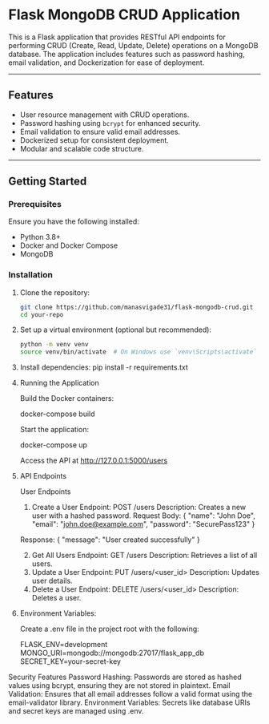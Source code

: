 # Flask MongoDB CRUD Application

This is a Flask application that provides RESTful API endpoints for performing CRUD (Create, Read, Update, Delete) operations on a MongoDB database. The application includes features such as password hashing, email validation, and Dockerization for ease of deployment.

---

## **Features**

- User resource management with CRUD operations.
- Password hashing using `bcrypt` for enhanced security.
- Email validation to ensure valid email addresses.
- Dockerized setup for consistent deployment.
- Modular and scalable code structure.

---

## **Getting Started**

### **Prerequisites**

Ensure you have the following installed:

- Python 3.8+
- Docker and Docker Compose
- MongoDB

### **Installation**

1. Clone the repository:
   ```bash
   git clone https://github.com/manasvigade31/flask-mongodb-crud.git
   cd your-repo

2. Set up a virtual environment (optional but recommended):
   ```bash
   python -m venv venv
   source venv/bin/activate  # On Windows use `venv\Scripts\activate`

3. Install dependencies:
    pip install -r requirements.txt

4. Running the Application

    Build the Docker containers:

    docker-compose build

    Start the application:

    docker-compose up

    Access the API at http://127.0.0.1:5000/users

5. API Endpoints

    User Endpoints
    
    1. Create a User
    Endpoint: POST /users
    Description: Creates a new user with a hashed password.
    Request Body:
    {
    "name": "John Doe",
    "email": "john.doe@example.com",
    "password": "SecurePass123"
    }

    Response:
    {
    "message": "User created successfully"
    }

    2. Get All Users
    Endpoint: GET /users
    Description: Retrieves a list of all users.
    3. Update a User
    Endpoint: PUT /users/<user_id>
    Description: Updates user details.
    4. Delete a User
    Endpoint: DELETE /users/<user_id>
    Description: Deletes a user.


6. Environment Variables:

    Create a .env file in the project root with the following:

    FLASK_ENV=development
    MONGO_URI=mongodb://mongodb:27017/flask_app_db
    SECRET_KEY=your-secret-key


Security Features
    Password Hashing: Passwords are stored as hashed values using bcrypt, ensuring they are not stored in plaintext.
    Email Validation: Ensures that all email addresses follow a valid format using the email-validator library.
    Environment Variables: Secrets like database URIs and secret keys are managed using .env.
